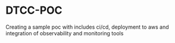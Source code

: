 # DTCC-POC
Creating a sample poc with includes ci/cd, deployment to aws and integration of observability and monitoring tools
